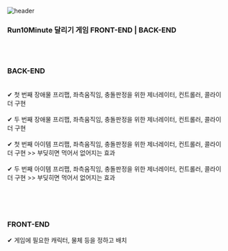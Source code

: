 ![header](https://capsule-render.vercel.app/api?type=wave&color=FA8072&height=300&section=header&text=Run10Minute&fontSize=50)

### Run10Minute 달리기 게임 FRONT-END | BACK-END
<body>
  <br><br>

  <h3>BACK-END</h3><br>
  ✔ 첫 번째 장애물 프리팹, 좌측움직임, 충돌판정을 위한 제너레이터, 컨트롤러, 콜라이더 구현 <br><br>
  ✔ 두 번째 장애물 프리팹, 좌측움직임, 충돌판정을 위한 제너레이터, 컨트롤러, 콜라이더 구현 <br><br>
  ✔ 첫 번째 아이템 프리팹, 좌측움직임, 충돌판정을 위한 제너레이터, 컨트롤러, 콜라이더 구현 >> 부딪히면 먹어서 없어지는 효과 <br><br>
  ✔ 두 번째 아이템 프리팹, 좌측움직임, 충돌판정을 위한 제너레이터, 컨트롤러, 콜라이더 구현 >> 부딪히면 먹어서 없어지는 효과 <br><br>
  
  <br><br>
  
  <h3>FRONT-END</h3>
  ✔ 게임에 필요한 캐릭터, 물체 등을 정하고 배치<BR>

</body>
